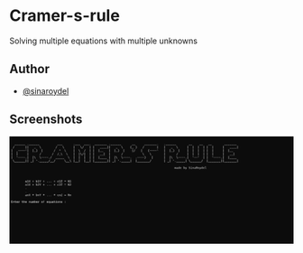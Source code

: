 # Cramer-s-rule
Solving multiple equations with multiple unknowns


## Author

- [@sinaroydel](https://www.github.com/3ina)


## Screenshots

![App Screenshot](https://github.com/3ina/Cramer-s-rule/blob/main/screenshots/Screenshot.png)



